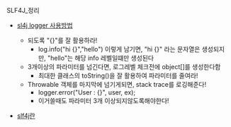 SLF4J_정리
- [sl4j logger 사용방법](http://dveamer.github.io/backend/HowToUseSlf4j.html)
  - 되도록 "{}"를 잘 활용하라! 
    - log.info("hi {}","hello") 이렇게 남기면, "hi {}" 라는 문자열은 생성되지만, "hello"는 해당 info 레벨일떄만 생성된다
  - 3개이상의 파라미터를 넘긴다면, 로그레벨 체크전에 object[]를 생성한다함
    - 최대한 클래스의 toString()을 잘 활용하여 파라미터를 줄여라!
  - Throwable 객체를 마지막에 넘기게되면, stack trace를 로깅해준다!
    - logger.error("User : {}", user, ex); 
    - 이거쓸때도 파라미터 3개 이상되지않도록해야한다!
  
- [slf4j란](https://livenow14.tistory.com/63)